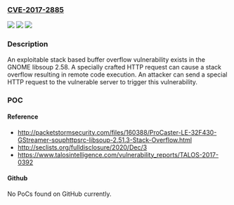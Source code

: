 ### [CVE-2017-2885](https://cve.mitre.org/cgi-bin/cvename.cgi?name=CVE-2017-2885)
![](https://img.shields.io/static/v1?label=Product&message=libsoup&color=blue)
![](https://img.shields.io/static/v1?label=Version&message=n%2Fa&color=blue)
![](https://img.shields.io/static/v1?label=Vulnerability&message=buffer%20overflow&color=brighgreen)

### Description

An exploitable stack based buffer overflow vulnerability exists in the GNOME libsoup 2.58. A specially crafted HTTP request can cause a stack overflow resulting in remote code execution. An attacker can send a special HTTP request to the vulnerable server to trigger this vulnerability.

### POC

#### Reference
- http://packetstormsecurity.com/files/160388/ProCaster-LE-32F430-GStreamer-souphttpsrc-libsoup-2.51.3-Stack-Overflow.html
- http://seclists.org/fulldisclosure/2020/Dec/3
- https://www.talosintelligence.com/vulnerability_reports/TALOS-2017-0392

#### Github
No PoCs found on GitHub currently.

